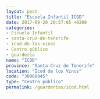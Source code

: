 ```yaml
---
layout: post
title: "Escuela Infantil ICOD"
date: 2017-09-20 20:57:05 +0200
categories:
- Escuela Infantil
- santa-cruz-de-tenerife
- icod-de-los-vinos
- Centro público
- guarderia
name: "ICOD"
province: "Santa Cruz de Tenerife"
location: "Icod de los Vinos"
code: "38008845"
type: "Centro público"
permalink: /guarderias/icod.html
---
```

